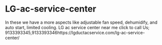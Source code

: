 # LG-ac-service-center
In these we have a more aspects like adjustable fan speed, dehumidify, and auto start, limited cooling. LG ac service center near me click to call Us; 9133393345,9133393346https://lgductacservice.com/lg-ac-service-center/
